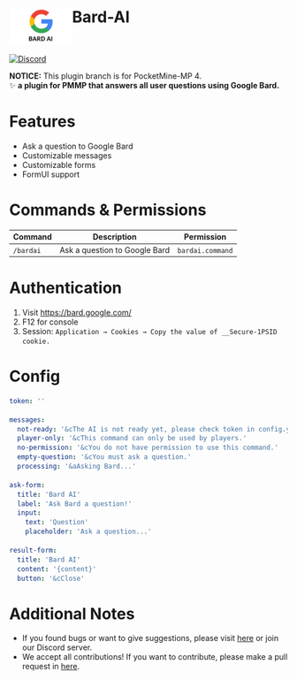 <h1>Bard-AI<img src="asset/img/icon.png" height="64" align="left"></img></h1><br/>

[![Discord](https://img.shields.io/discord/1100650029573738508.svg?label=&logo=discord&logoColor=ffffff&color=7389D8&labelColor=6A7EC2)](https://discord.gg/yAhsgskaGy)

**NOTICE:** This plugin branch is for PocketMine-MP 4. <br/>
✨ **a plugin for PMMP that answers all user questions using Google Bard.**
</div>

# Features
- Ask a question to Google Bard
- Customizable messages
- Customizable forms
- FormUI support

# Commands & Permissions

| Command   | Description | Permission |
|-----------| ----------- | ---------- |
| `/bardai` | Ask a question to Google Bard | `bardai.command` |

# Authentication
1. Visit https://bard.google.com/
2. F12 for console
3. Session: `Application → Cookies → Copy the value of __Secure-1PSID cookie.`

# Config

```yaml
token: ''

messages:
  not-ready: '&cThe AI is not ready yet, please check token in config.yml'
  player-only: '&cThis command can only be used by players.'
  no-permission: '&cYou do not have permission to use this command.'
  empty-question: '&cYou must ask a question.'
  processing: '&aAsking Bard...'

ask-form:
  title: 'Bard AI'
  label: 'Ask Bard a question!'
  input:
    text: 'Question'
    placeholder: 'Ask a question...'

result-form:
  title: 'Bard AI'
  content: '{content}'
  button: '&cClose'
```

# Additional Notes

- If you found bugs or want to give suggestions, please visit <a href="https://github.com/Taylor-pm-pl/Bard-AI/issues">here</a> or join our Discord server.
- We accept all contributions! If you want to contribute, please make a pull request in <a href="https://github.com/Taylor-pm-pl/Bard-AI/pulls">here</a>.
 
